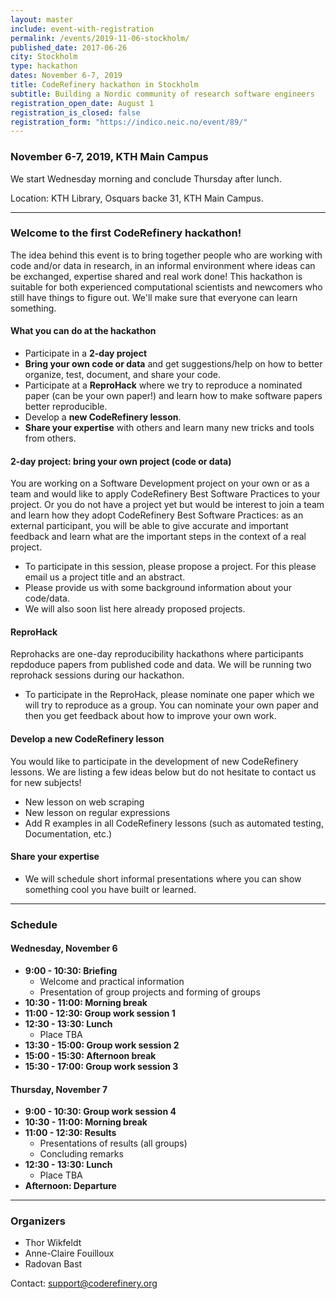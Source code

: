```yaml
---
layout: master
include: event-with-registration
permalink: /events/2019-11-06-stockholm/
published_date: 2017-06-26
city: Stockholm
type: hackathon
dates: November 6-7, 2019
title: CodeRefinery hackathon in Stockholm
subtitle: Building a Nordic community of research software engineers
registration_open_date: August 1
registration_is_closed: false
registration_form: "https://indico.neic.no/event/89/"
---
```


### November 6-7, 2019, KTH Main Campus

We start Wednesday morning and conclude Thursday after lunch.

Location: KTH Library, Osquars backe 31, KTH Main Campus.

---

### Welcome to the first CodeRefinery hackathon!

The idea behind this event is to bring together people who are working with
code and/or data in research, in an informal environment where ideas can be
exchanged, expertise shared and real work done!
This hackathon is suitable for both experienced computational scientists
and newcomers who still have things to figure out.  We'll make sure that
everyone can learn something.  

#### What you can do at the hackathon

- Participate in a **2-day project**
- **Bring your own code or data** and get suggestions/help on how to better organize, test,
  document, and share your code.
- Participate at a **ReproHack** where we try to reproduce a nominated paper (can be your own paper!) and learn how to make
  software papers better reproducible.
- Develop a **new CodeRefinery lesson**.
- **Share your expertise** with others and learn many new tricks and tools from others.


#### 2-day project: bring your own project (code or data)

You are working on a Software Development project on your own or as a team and would like to apply CodeRefinery Best Software Practices to your project. Or you do not have a project yet but would be interest to join a team and learn how they adopt CodeRefinery Best Software Practices: as an external participant, you will be able to give accurate and important feedback and learn what are the important steps in the context of a real project.

- To participate in this session, please propose a project. For this please
  email us a project title and an abstract.
- Please provide us with some background information about your code/data.
- We will also soon list here already proposed projects.


#### ReproHack

Reprohacks are one-day reproducibility hackathons where participants repdoduce papers from published code and data. We will be running two reprohack sessions during our hackathon.

- To participate in the ReproHack, please nominate one paper which we will try
  to reproduce as a group. You can nominate your own paper and then you get
  feedback about how to improve your own work.


#### Develop a new CodeRefinery lesson

You would like to participate in the development of new CodeRefinery lessons. We are listing a few ideas below but do not hesitate to contact us for new subjects!

- New lesson on web scraping
- New lesson on regular expressions
- Add R examples in all CodeRefinery lessons (such as automated testing, Documentation, etc.)

#### Share your expertise

- We will schedule short informal presentations where you can show something
  cool you have built or learned.

---

### Schedule

#### Wednesday, November 6

- **9:00 - 10:30: Briefing**
  - Welcome and practical information
  - Presentation of group projects and forming of groups
- **10:30 - 11:00: Morning break**
- **11:00 - 12:30: Group work session 1**
- **12:30 - 13:30: Lunch**
  - Place TBA
- **13:30 - 15:00: Group work session 2**
- **15:00 - 15:30: Afternoon break**
- **15:30 - 17:00: Group work session 3**

#### Thursday, November 7

- **9:00 - 10:30: Group work session 4**
- **10:30 - 11:00: Morning break**
- **11:00 - 12:30: Results**
  - Presentations of results (all groups)
  - Concluding remarks
- **12:30 - 13:30: Lunch**
  - Place TBA
- **Afternoon: Departure**

---

### Organizers

- Thor Wikfeldt
- Anne-Claire Fouilloux
- Radovan Bast

Contact: support@coderefinery.org
